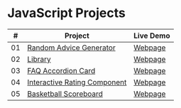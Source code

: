 # JavaScript Projects


|  #  | Project                                                                                 | Live Demo                                                           |
| :-: | --------------------------------------------------------------------------------------- | ------------------------------------------------------------------- |
| 01  | [Random Advice Generator](https://github.com/doganeraylin/random-advice-generator.git)                            | [Webpage](https://doganeraylin.github.io/random-advice-generator/)              |
| 02  | [Library](https://github.com/doganeraylin/library-app/tree/class)                            | [Webpage](https://doganeraylin.github.io/library-app/)              |
| 03  | [FAQ Accordion Card](https://github.com/doganeraylin/faq-accordion-card)                            | [Webpage](https://faq-accordion-card-aylin-doganer.netlify.app/)              |
| 04  | [Interactive Rating Component](https://github.com/doganeraylin/interactive-rating-component)                            | [Webpage](https://interactive-rating-component-aylin.netlify.app/)              |
| 05  | [Basketball Scoreboard](https://github.com/doganeraylin/basketball-scoreboard)                            | [Webpage]( https://basketball-scoreboard-aylin.netlify.app/)              |


















